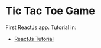 # Tic Tac Toe Game

First ReactJs app. Tutorial in:

* [ReactJs Tutorial](https://reactjs.org/tutorial/tutorial.html)
